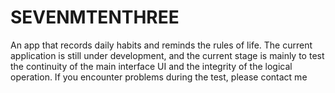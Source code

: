 # SEVENMTENTHREE
An app that records daily habits and reminds the rules of life. The current application is still under development, and the current stage is mainly to test the continuity of the main interface UI and the integrity of the logical operation. If you encounter problems during the test, please contact me
